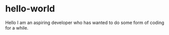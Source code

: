 # hello-world
Hello I am an aspiring developer who has wanted to do some form of coding for a while.
